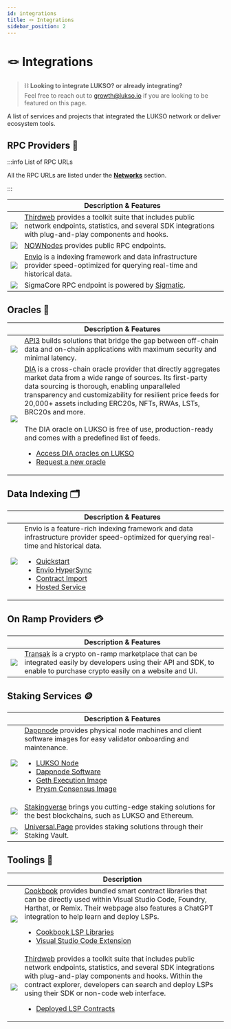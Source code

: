 ```yaml
---
id: integrations
title: 🪢 Integrations
sidebar_position: 2
---
```


# 🪢 Integrations

> ⛓️ **Looking to integrate LUKSO? or already integrating?**<br/>
> Feel free to reach out to [growth@lukso.io](mailto:growth@lukso.io) if you are looking to be featured on this page.

A list of services and projects that integrated the LUKSO network or deliver ecosystem tools.

## RPC Providers 🔏

:::info List of RPC URLs

All the RPC URLs are listed under the [**Networks**](../networks/mainnet/parameters.md#3rd-party-rpc-providers) section.

:::

<table>
  <thead>
    <tr>
      <th></th>
      <th>Description & Features</th>
    </tr>
  </thead>
  <tbody>
    <tr>
      <td style={{ maxWidth: "20rem" }}><a class="imageLink" href="https://portal.thirdweb.com/" target="_blank" rel="noopener noreferrer"><img src="/img/tools/thirdweb_logo.png"/></a></td>
      <td><a href="https://thirdweb.com/dashboard" target="_blank">Thirdweb</a> provides a toolkit suite that includes public network endpoints, statistics, and several SDK integrations with plug-and-play components and hooks.</td>
    </tr>
    <tr>
      <td style={{ maxWidth: "20rem" }}><a class="imageLink" href="https://nownodes.io/" target="_blank" rel="noopener noreferrer"><img src="/img/tools/nownodes_logo.png"/></a></td>
      <td><a href="https://nownodes.io/lukso-lyx" target="_blank">NOWNodes</a> provides public RPC endpoints.</td>
    </tr>
    <tr>
      <td style={{ maxWidth: "20rem" }}><a class="imageLink" href="https://envio.dev/" target="_blank" rel="noopener noreferrer"><img src="/img/tools/envio_logo.png"/></a></td>
      <td><a href="https://docs.envio.dev/docs/overview-hyperrpc" target="_blank">Envio</a> is a indexing framework and data infrastructure provider speed-optimized for querying real-time and historical data.</td>
    </tr>
    <tr>
      <td style={{ maxWidth: "20rem" }}><a class="imageLink" href="https://sigmacore.io/" target="_blank" rel="noopener noreferrer"><img src="/img/tools/sigmacore_logo.jpeg"/></a></td>
      <td>SigmaCore RPC endpoint is powered by <a href="https://sigmatic.io/" target="_blank">Sigmatic</a>.</td>
    </tr>
  </tbody>
</table>

## Oracles 🔮

<table>
  <thead>
    <tr>
      <th>&nbsp;</th>
      <th>Description & Features</th>
    </tr>
  </thead>
  <tbody>
    <tr>
      <td style={{ maxWidth: "20rem" }}><a class="imageLink" href="https://docs.api3.org/" target="_blank" rel="noopener noreferrer"><img src="/img/tools/api3_logo.jpeg"/></a></td>
      <td><a href="https://api3.org/" target="_blank">API3</a> builds solutions that bridge the gap between off-chain data and on-chain applications with maximum security and minimal latency.</td>
    </tr>
    <tr>
      <td style={{ maxWidth: "20rem" }}>
        <a class="imageLink" href="https://docs.diadata.org/" target="_blank" rel="noopener noreferrer"><img src="https://cms3.diadata.org/wp-content/uploads/2023/03/Token.png"/></a>
      </td>
      <td>
        <a class="imageLink" href="https://www.diadata.org/" target="_blank" rel="noopener noreferrer">DIA</a> is a cross-chain oracle provider that directly aggregates market data from a wide range of sources. Its first-party data sourcing is thorough, enabling unparalleled transparency and customizability for resilient price feeds for 20,000+ assets including ERC20s, NFTs, RWAs, LSTs, BRC20s and more.<br/><br/>The DIA oracle on LUKSO is free of use, production-ready and comes with a predefined list of feeds.
        <ul>
          <li><a href="https://docs.diadata.org/introduction/dia-technical-structure/data-delivery-methods/integrated-l1-l2-networks/lukso-price-oracles#how-to-access-dia-oracles" target="_blank" rel="noopener noreferrer">Access DIA oracles on LUKSO</a></li>
          <li><a href="https://t.me/DIABDteam" target="_blank" rel="noopener noreferrer">Request a new oracle</a></li>
        </ul>
      </td> 
    </tr>
  </tbody>
</table>

## Data Indexing 🗂️

<table>
  <thead>
    <tr>
      <th>&nbsp;</th>
      <th>Description & Features</th>
    </tr>
  </thead>
  <tbody>
    <tr>
      <td style={{ maxWidth: "20rem" }}><a class="imageLink" href="https://envio.dev/" target="_blank" rel="noopener noreferrer"><img src="/img/tools/envio_logo.png"/></a></td>
      <td>
      Envio is a feature-rich indexing framework and data infrastructure provider speed-optimized for querying real-time and historical data.
        <ul>
          <li><a href="https://docs.envio.dev/docs/getting-started" target="_blank" rel="noopener noreferrer">Quickstart</a></li>
          <li><a href="https://docs.envio.dev/docs/hypersync/" target="_blank" rel="noopener noreferrer">Envio HyperSync</a></li>
          <li><a href="https://docs.envio.dev/docs/contract-import/" target="_blank" rel="noopener noreferrer">Contract Import</a></li>
          <li><a href="https://docs.envio.dev/docs/hosted-service" target="_blank" rel="noopener noreferrer">Hosted Service</a></li>
        </ul>
      </td>
    </tr>
  </tbody>
</table>

## On Ramp Providers 💳

<table>
  <thead>
    <tr>
      <th>&nbsp;</th>
      <th>Description & Features</th>
    </tr>
  </thead>
<tbody>
  <tr>
    <td style={{ maxWidth: "20rem" }}><a class="imageLink" href="https://transak.com/" target="_blank" rel="noopener noreferrer"><img src="/img/tools/transak_logo.png"/></a></td>
    <td><a href="https://docs.transak.com/docs/transak-on-ramp" target="_blank">Transak</a> is a crypto on-ramp marketplace that can be integrated easily by developers using their API and SDK, to enable to purchase crypto easily on a website and UI.</td>
  </tr>
</tbody>
</table>

## Staking Services 🪙

<table>
  <thead>
    <tr>
      <th>&nbsp;</th>
      <th>Description & Features</th>
    </tr>
  </thead>
  <tbody>
    <tr>
      <td style={{ maxWidth: "20rem" }}><a class="imageLink" href="https://dappnode.io/" target="_blank" rel="noopener noreferrer"><img src="/img/tools/dappnode_logo.png"/></a></td>
      <td>
        <a href="https://docs.dappnode.io/" target="_blank">Dappnode</a> provides physical node machines and client software images for easy validator onboarding and maintenance.
        <ul>
          <li><a href="https://dappnode.com/collections/all/products/lukso-home" target="_blank" rel="noopener noreferrer">LUKSO Node</a></li>
          <li><a href="https://docs.dappnode.io/docs/user/staking/lukso/solo" target="_blank" rel="noopener noreferrer">Dappnode Software</a></li>
          <li><a href="https://github.com/dappnode/DAppNodePackage-lukso-geth" target="_blank" rel="noopener noreferrer">Geth Execution Image</a></li>
          <li><a href="https://github.com/dappnode/DAppNodePackage-prysm-lukso" target="_blank" rel="noopener noreferrer">Prysm Consensus Image</a></li>
        </ul>  
      </td>
    </tr>
    <tr>
      <td style={{ maxWidth: "20rem" }}><a class="imageLink" href="https://stakingverse.io/" target="_blank" rel="noopener noreferrer"><img src="/img/tools/stakingverse_logo.jpeg"/></a></td>
      <td><a href="https://stakingverse.io/services" target="_blank">Stakingverse</a> brings you cutting-edge staking solutions for the best blockchains, such as LUKSO and Ethereum.</td>
    </tr>
    <tr>
      <td style={{ maxWidth: "20rem" }}><a class="imageLink" href="https://universal.page/vault" target="_blank" rel="noopener noreferrer"><img src="/img/tools/universalpage_logo.png"/></a></td>
      <td><a href="https://universal.page/" target="_blank">Universal.Page</a> provides staking solutions through their Staking Vault.</td>
    </tr>
  </tbody>
</table>

## Toolings 🔧

<table>
  <thead>
    <tr>
      <th>&nbsp;</th>
      <th>Description</th>
    </tr>
  </thead>
  <tbody>
    <tr>
      <td style={{ maxWidth: "20rem" }}>
        <a class="imageLink" href="https://www.cookbook.dev/" target="_blank" rel="noopener noreferrer"><img src="/img/tools/cookbook_dev.png"/></a>
      </td>
      <td>
        <a href="https://www.cookbook.dev/search" target="_blank">Cookbook</a> provides bundled smart contract libraries that can be directly used within Visual Studio Code, Foundry, Harthat, or Remix. Their webpage also features a ChatGPT integration to help learn and deploy LSPs.
        <ul>
          <li><a href="https://www.cookbook.dev/libraries/LSP-Contracts" target="_blank" rel="noopener noreferrer">Cookbook LSP Libraries</a></li>
          <li><a href="https://marketplace.visualstudio.com/items?itemName=cookbookdev.vscode-cookbook" target="_blank" rel="noopener noreferrer">Visual Studio Code Extension</a></li>
        </ul>
      </td>
    </tr>
    <tr>
      <td style={{ maxWidth: "20rem" }}>
        <a class="imageLink" href="https://portal.thirdweb.com/" target="_blank" rel="noopener noreferrer"><img src="/img/tools/thirdweb_logo.png"/></a>
      </td>
      <td>
        <a href="https://thirdweb.com/dashboard" target="_blank">Thirdweb</a> provides a toolkit suite that includes public network endpoints, statistics, and several SDK integrations with plug-and-play components and hooks. Within the contract explorer, developers can search and deploy LSPs using their SDK or non-code web interface.
        <ul>
          <li><a href="https://thirdweb.com/0x4251811EC025992E76B4BC6752aDCd6EB3965F8D" target="_blank" rel="noopener noreferrer">Deployed LSP Contracts</a></li>
        </ul>
      </td>
    </tr>
  </tbody>
</table>
